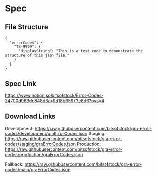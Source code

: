 # Spec

## File Structure

```
{
  "errorCodes": {
    "TS-9999": {
      "displayString": "This is a test code to demonstrate the structure of this json file."
    }
  }
}
```

## Spec Link

https://www.notion.so/bitsofstock/Error-Codes-24700d963de848d3a49d18b65973e8d6?pvs=4

## Download Links

Development: https://raw.githubusercontent.com/bitsofstock/gra-error-codes/development/graErrorCodes.json
Staging: https://raw.githubusercontent.com/bitsofstock/gra-error-codes/staging/graErrorCodes.json
Production: https://raw.githubusercontent.com/bitsofstock/gra-error-codes/production/graErrorCodes.json

Fallback: https://raw.githubusercontent.com/bitsofstock/gra-error-codes/main/graErrorCodes.json

